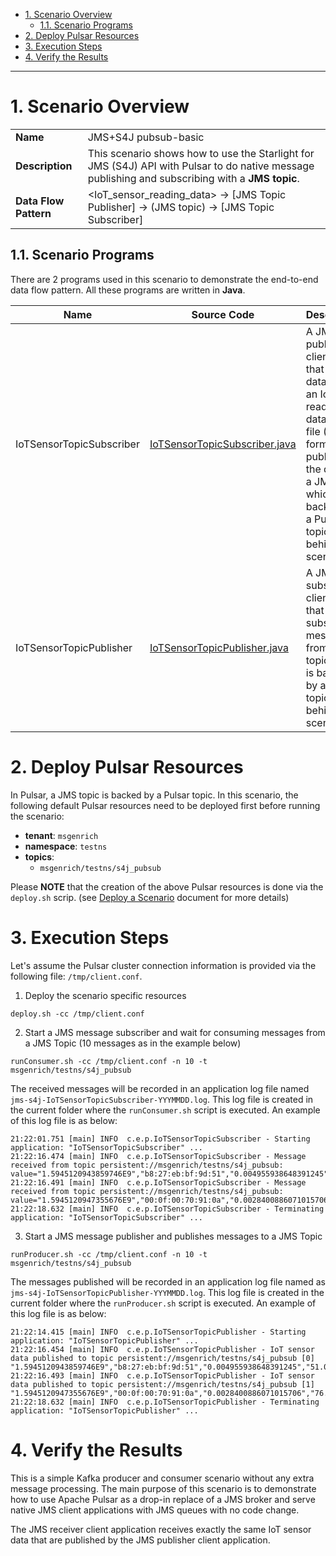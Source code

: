 - [1. Scenario Overview](#1-scenario-overview)
  - [1.1. Scenario Programs](#11-scenario-programs)
- [2. Deploy Pulsar Resources](#2-deploy-pulsar-resources)
- [3. Execution Steps](#3-execution-steps)
- [4. Verify the Results](#4-verify-the-results)

---

# 1. Scenario Overview

| | |
| - | - |
| **Name** | JMS+S4J pubsub-basic |
| **Description** | This scenario shows how to use the Starlight for JMS (S4J) API with Pulsar to do native message publishing and subscribing with a **JMS topic**. |
| **Data Flow Pattern** | <IoT_sensor_reading_data> -> [JMS Topic Publisher] -> (JMS topic) -> [JMS Topic Subscriber] |

## 1.1. Scenario Programs

There are 2 programs used in this scenario to demonstrate the end-to-end data flow pattern. All these programs are written in **Java**. 

| Name | Source Code | Description |
| ---- | ----------- | ----------- |
| IoTSensorTopicSubscriber | [IoTSensorTopicSubscriber.java](./src/main/java/com/example/pulsarworkshop/IoTSensorTopicSubscriber.java) | A JMS publisher client app that reads data from an IoT reading data source file (CSV format) and publishes the data to a JMS topic which is backed by a Pulsar topic behind the scene. |
| IoTSensorTopicPublisher | [IoTSensorTopicPublisher.java](./src/main/java/com/example/pulsarworkshop/IoTSensorTopicPublisher.java) | A JMS subscriber client app that subscribes messages from a JMS topic which is backed by a Pulsar topic behind the scene. |

# 2. Deploy Pulsar Resources

In Pulsar, a JMS topic is backed by a Pulsar topic. In this scenario, the following default Pulsar resources need to be deployed first before running the scenario: 

* **tenant**: `msgenrich`
* **namespace**: `testns`
* **topics**:
   * `msgenrich/testns/s4j_pubsub`

Please **NOTE** that the creation of the above Pulsar resources is done via the `deploy.sh` scrip. (see [Deploy a Scenario](../../../Deploy.Scenario.md) document for more details)

# 3. Execution Steps

Let's assume the Pulsar cluster connection information is provided via the following file: `/tmp/client.conf`.

1. Deploy the scenario specific resources
```
deploy.sh -cc /tmp/client.conf
```

2. Start a JMS message subscriber and wait for consuming messages from a JMS Topic (10 messages as in the example below)
```
runConsumer.sh -cc /tmp/client.conf -n 10 -t msgenrich/testns/s4j_pubsub
```

The received messages will be recorded in an application log file named `jms-s4j-IoTSensorTopicSubscriber-YYYMMDD.log`. This log file is created in the current folder where the `runConsumer.sh` script is executed. An example of this log file is as below: 

```
21:22:01.751 [main] INFO  c.e.p.IoTSensorTopicSubscriber - Starting application: "IoTSensorTopicSubscriber" ...
21:22:16.474 [main] INFO  c.e.p.IoTSensorTopicSubscriber - Message received from topic persistent://msgenrich/testns/s4j_pubsub: value="1.5945120943859746E9","b8:27:eb:bf:9d:51","0.004955938648391245","51.0","false","0.00765082227055719","false","0.02041127012241292","22.7"
21:22:16.491 [main] INFO  c.e.p.IoTSensorTopicSubscriber - Message received from topic persistent://msgenrich/testns/s4j_pubsub: value="1.5945120947355676E9","00:0f:00:70:91:0a","0.0028400886071015706","76.0","false","0.005114383400977071","false","0.013274836704851536","19.700000762939453"
21:22:18.632 [main] INFO  c.e.p.IoTSensorTopicSubscriber - Terminating application: "IoTSensorTopicSubscriber" ...
```

3. Start a JMS message publisher and publishes messages to a JMS Topic
```
runProducer.sh -cc /tmp/client.conf -n 10 -t msgenrich/testns/s4j_pubsub
```

The messages published will be recorded in an application log file named as `jms-s4j-IoTSensorTopicPublisher-YYYMMDD.log`. This log file is created in the current folder where the `runProducer.sh` script is executed. An example of this log file is as below: 

```
21:22:14.415 [main] INFO  c.e.p.IoTSensorTopicPublisher - Starting application: "IoTSensorTopicPublisher" ...
21:22:16.454 [main] INFO  c.e.p.IoTSensorTopicPublisher - IoT sensor data published to topic persistent://msgenrich/testns/s4j_pubsub [0] "1.5945120943859746E9","b8:27:eb:bf:9d:51","0.004955938648391245","51.0","false","0.00765082227055719","false","0.02041127012241292","22.7"
21:22:16.493 [main] INFO  c.e.p.IoTSensorTopicPublisher - IoT sensor data published to topic persistent://msgenrich/testns/s4j_pubsub [1] "1.5945120947355676E9","00:0f:00:70:91:0a","0.0028400886071015706","76.0","false","0.005114383400977071","false","0.013274836704851536","19.700000762939453"
21:22:18.632 [main] INFO  c.e.p.IoTSensorTopicPublisher - Terminating application: "IoTSensorTopicPublisher" ...
```

# 4. Verify the Results

This is a simple Kafka producer and consumer scenario without any extra message processing. The main purpose of this scenario is to demonstrate how to use Apache Pulsar as a drop-in replace of a JMS broker and serve native JMS client applications with JMS queues with no code change. 

The JMS receiver client application receives exactly the same IoT sensor data that are published by the JMS publisher client application.
